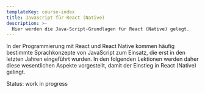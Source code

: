 ```yaml
---
templateKey: course-index
title: JavaScript für React (Native)
description: >-
  Hier werden die Java-Script-Grundlagen für React (Native) gelegt.
---
```


In der Programmierung mit React und React Native kommen häufig bestimmte Sprachkonzepte von JavaScript zum Einsatz, die erst in den letzten Jahren eingeführt wurden. In den folgenden Lektionen werden daher diese wesentlichen Aspekte vorgestellt, damit der Einstieg in React (Native) gelingt.

Status: work in progress
